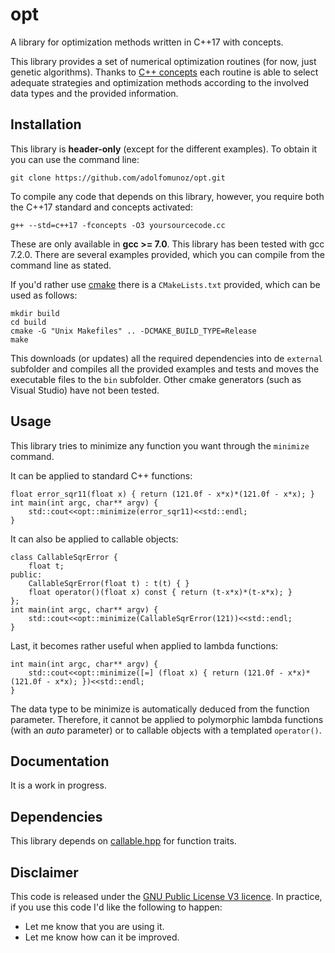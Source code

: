 # opt
A library for optimization methods written in C++17 with concepts.

This library provides a set of numerical optimization routines (for now, just genetic algorithms). Thanks to [C++ concepts](http://en.cppreference.com/w/cpp/language/constraints) each routine is able to select adequate strategies and optimization methods according to the involved data types and the provided information. 

## Installation

This library is **header-only** (except for the different examples). To obtain it you can use the command line:
```
git clone https://github.com/adolfomunoz/opt.git
```

To compile any code that depends on this library, however, you require both the C++17 standard and concepts activated:
```
g++ --std=c++17 -fconcepts -O3 yoursourcecode.cc
```

These are only available in **gcc >= 7.0**. This library has been tested with gcc 7.2.0. There are several examples provided, which you can compile from the command line as stated.

If you'd rather use [cmake](https://cmake.org/) there is a `CMakeLists.txt` provided, which can be used as follows:
```
mkdir build
cd build
cmake -G "Unix Makefiles" .. -DCMAKE_BUILD_TYPE=Release
make
```

This downloads (or updates) all the required dependencies into de `external` subfolder and compiles all the provided examples and tests and moves the executable files to the `bin` subfolder. Other cmake generators (such as Visual Studio) have not been tested.

## Usage

This library tries to minimize any function you want through the `minimize` command. 

It can be applied to standard C++ functions:
```
float error_sqr11(float x) { return (121.0f - x*x)*(121.0f - x*x); }
int main(int argc, char** argv) {
	std::cout<<opt::minimize(error_sqr11)<<std::endl;
}
```

It can also be applied to callable objects:
```
class CallableSqrError {
	float t;
public:
	CallableSqrError(float t) : t(t) { }
	float operator()(float x) const { return (t-x*x)*(t-x*x); }
};
int main(int argc, char** argv) {
	std::cout<<opt::minimize(CallableSqrError(121))<<std::endl;
}

```

Last, it becomes rather useful when applied to lambda functions:
```
int main(int argc, char** argv) {
	std::cout<<opt::minimize([=] (float x) { return (121.0f - x*x)*(121.0f - x*x); })<<std::endl;
}
```

The data type to be minimize is automatically deduced from the function parameter. Therefore, it cannot be applied to polymorphic lambda functions (with an *auto* parameter) or to callable objects with a templated `operator()`.


## Documentation

It is a work in progress.

## Dependencies

This library depends on [callable.hpp](https://github.com/sth/callable.hpp) for function traits.

## Disclaimer
This code is released under the [GNU Public License V3 licence](http://www.gnu.org/licenses/gpl-3.0-standalone.html). In practice, if you use this code I'd like the following to happen:
* Let me know that you are using it.
* Let me know how can it be improved.


